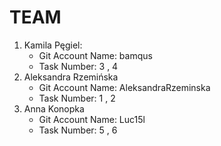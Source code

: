 # TEAM
1. Kamila Pęgiel:
   - Git Account Name: bamqus
   - Task Number: 3 , 4
3. Aleksandra Rzemińska
   - Git Account Name: AleksandraRzeminska
   - Task Number: 1 , 2
4. Anna Konopka
   - Git Account Name: Luc15l
   - Task Number: 5 , 6

